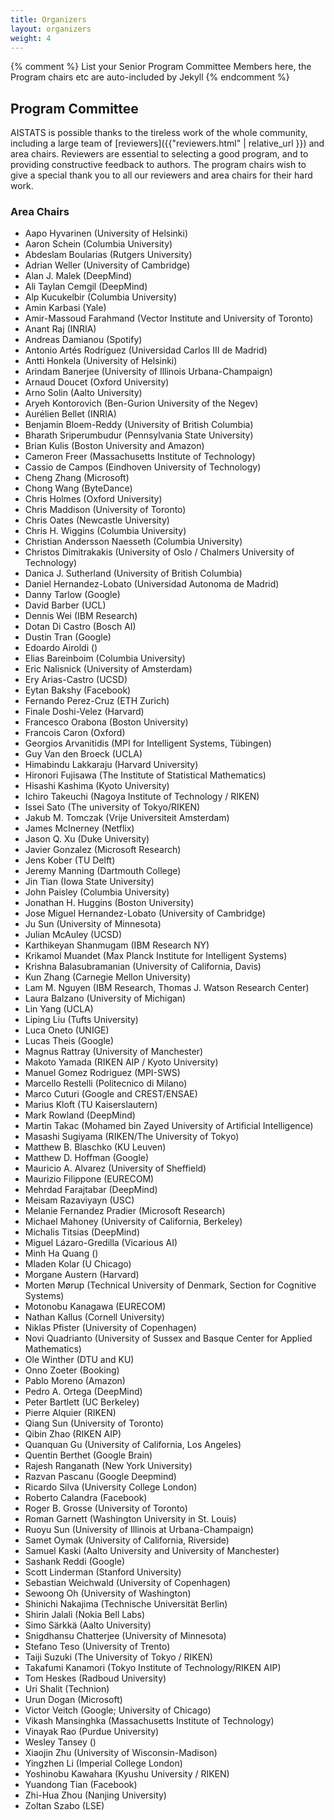 ```yaml
---
title: Organizers
layout: organizers
weight: 4
---
```


{% comment %}
List your Senior Program Committee Members here, the Program chairs etc
are auto-included by Jekyll 
{% endcomment %}

## Program Committee

AISTATS is possible thanks to the tireless work of the whole community,
including a large team of [reviewers]({{"reviewers.html" | relative_url }}) 
and area chairs. Reviewers are essential to
selecting a good program, and to providing constructive feedback to authors.
The program chairs wish to give a special thank you to all our reviewers and
area chairs for their hard work.

### Area Chairs 


- Aapo      Hyvarinen (University of Helsinki)
- Aaron      Schein (Columbia University)
- Abdeslam      Boularias (Rutgers University)
- Adrian      Weller (University of Cambridge)
- Alan    J.   Malek (DeepMind)
- Ali Taylan      Cemgil (DeepMind)
- Alp      Kucukelbir (Columbia University)
- Amin      Karbasi (Yale)
- Amir-Massoud      Farahmand (Vector Institute and University of Toronto)
- Anant      Raj (INRIA)
- Andreas      Damianou (Spotify)
- Antonio      Artés Rodríguez (Universidad Carlos III de Madrid)
- Antti      Honkela (University of Helsinki)
- Arindam      Banerjee (University of Illinois Urbana-Champaign)
- Arnaud      Doucet (Oxford University)
- Arno      Solin (Aalto University)
- Aryeh       Kontorovich (Ben-Gurion University of the Negev)
- Aurélien      Bellet (INRIA)
- Benjamin       Bloem-Reddy (University of British Columbia)
- Bharath       Sriperumbudur (Pennsylvania State University)
- Brian       Kulis (Boston University and Amazon)
- Cameron      Freer (Massachusetts Institute of Technology)
- Cassio       de Campos (Eindhoven University of Technology)
- Cheng      Zhang (Microsoft)
- Chong      Wang (ByteDance)
- Chris      Holmes (Oxford University)
- Chris       Maddison (University of Toronto)
- Chris      Oates (Newcastle University)
- Chris   H.   Wiggins (Columbia University)
- Christian      Andersson Naesseth (Columbia University)
- Christos       Dimitrakakis (University of Oslo / Chalmers University of Technology)
- Danica   J.   Sutherland (University of British Columbia)
- Daniel      Hernandez-Lobato (Universidad Autonoma de Madrid)
- Danny      Tarlow (Google)
- David       Barber (UCL)
- Dennis      Wei (IBM Research)
- Dotan       Di Castro (Bosch AI)
- Dustin      Tran (Google)
- Edoardo      Airoldi ()
- Elias      Bareinboim (Columbia University)
- Eric      Nalisnick (University of Amsterdam)
- Ery      Arias-Castro (UCSD)
- Eytan      Bakshy (Facebook)
- Fernando      Perez-Cruz (ETH Zurich)
- Finale      Doshi-Velez (Harvard)
- Francesco      Orabona (Boston University)
- Francois       Caron (Oxford)
- Georgios      Arvanitidis (MPI for Intelligent Systems, Tübingen)
- Guy      Van den Broeck (UCLA)
- Himabindu      Lakkaraju (Harvard University)
- Hironori      Fujisawa (The Institute of Statistical Mathematics)
- Hisashi      Kashima (Kyoto University)
- Ichiro      Takeuchi (Nagoya Institute of Technology / RIKEN)
- Issei      Sato (The university of Tokyo/RIKEN)
- Jakub   M.   Tomczak (Vrije Universiteit Amsterdam)
- James       McInerney (Netflix)
- Jason   Q.   Xu (Duke University)
- Javier      Gonzalez (Microsoft Research)
- Jens      Kober (TU Delft)
- Jeremy       Manning (Dartmouth College)
- Jin       Tian (Iowa State University)
- John      Paisley (Columbia University)
- Jonathan   H.   Huggins (Boston University)
- Jose Miguel      Hernandez-Lobato (University of Cambridge)
- Ju      Sun (University of Minnesota)
- Julian       McAuley (UCSD)
- Karthikeyan       Shanmugam (IBM Research NY)
- Krikamol       Muandet (Max Planck Institute for Intelligent Systems)
- Krishna      Balasubramanian (University of California, Davis)
- Kun      Zhang (Carnegie Mellon University)
- Lam   M.   Nguyen (IBM Research, Thomas J. Watson Research Center)
- Laura       Balzano (University of Michigan)
- Lin       Yang (UCLA)
- Liping      Liu (Tufts University)
- Luca      Oneto (UNIGE)
- Lucas      Theis (Google)
- Magnus      Rattray (University of Manchester)
- Makoto      Yamada (RIKEN AIP / Kyoto University)
- Manuel      Gomez Rodriguez (MPI-SWS)
- Marcello       Restelli (Politecnico di Milano)
- Marco      Cuturi (Google and CREST/ENSAE)
- Marius      Kloft (TU Kaiserslautern)
- Mark      Rowland (DeepMind)
- Martin      Takac (Mohamed bin Zayed University of Artificial Intelligence)
- Masashi      Sugiyama (RIKEN/The University of Tokyo)
- Matthew   B.   Blaschko (KU Leuven)
- Matthew   D.   Hoffman (Google)
- Mauricio   A.   Alvarez (University of Sheffield)
- Maurizio      Filippone (EURECOM)
- Mehrdad      Farajtabar (DeepMind)
- Meisam       Razaviyayn (USC)
- Melanie      Fernandez Pradier (Microsoft Research)
- Michael      Mahoney (University of California, Berkeley)
- Michalis       Titsias (DeepMind)
- Miguel      Lázaro-Gredilla (Vicarious AI)
- Minh      Ha Quang ()
- Mladen      Kolar (U Chicago)
- Morgane      Austern (Harvard)
- Morten      Mørup (Technical University of Denmark, Section for Cognitive Systems)
- Motonobu       Kanagawa (EURECOM)
- Nathan      Kallus (Cornell University)
- Niklas      Pfister (University of Copenhagen)
- Novi      Quadrianto (University of Sussex and Basque Center for Applied Mathematics)
- Ole       Winther (DTU and KU)
- Onno       Zoeter (Booking)
- Pablo       Moreno (Amazon)
- Pedro   A.   Ortega (DeepMind)
- Peter      Bartlett (UC Berkeley)
- Pierre      Alquier (RIKEN)
- Qiang       Sun (University of Toronto)
- Qibin       Zhao (RIKEN AIP)
- Quanquan      Gu (University of California, Los Angeles)
- Quentin       Berthet (Google Brain)
- Rajesh       Ranganath (New York University)
- Razvan      Pascanu (Google Deepmind)
- Ricardo      Silva (University College London)
- Roberto      Calandra (Facebook)
- Roger   B.   Grosse (University of Toronto)
- Roman      Garnett (Washington University in St. Louis)
- Ruoyu      Sun (University of Illinois at Urbana-Champaign)
- Samet      Oymak (University of California, Riverside)
- Samuel      Kaski (Aalto University and University of Manchester)
- Sashank      Reddi (Google)
- Scott       Linderman (Stanford University)
- Sebastian      Weichwald (University of Copenhagen)
- Sewoong      Oh (University of Washington)
- Shinichi      Nakajima (Technische Universität Berlin)
- Shirin       Jalali (Nokia Bell Labs)
- Simo       Särkkä (Aalto University)
- Snigdhansu      Chatterjee (University of Minnesota)
- Stefano      Teso (University of Trento)
- Taiji      Suzuki (The University of Tokyo / RIKEN)
- Takafumi      Kanamori (Tokyo Institute of Technology/RIKEN AIP)
- Tom      Heskes (Radboud University)
- Uri       Shalit (Technion)
- Urun      Dogan (Microsoft)
- Victor       Veitch (Google; University of Chicago)
- Vikash      Mansinghka (Massachusetts Institute of Technology)
- Vinayak       Rao (Purdue University)
- Wesley      Tansey ()
- Xiaojin      Zhu (University of Wisconsin-Madison)
- Yingzhen       Li (Imperial College London)
- Yoshinobu      Kawahara (Kyushu University / RIKEN)
- Yuandong      Tian (Facebook)
- Zhi-Hua       Zhou (Nanjing University)
- Zoltan      Szabo (LSE)
